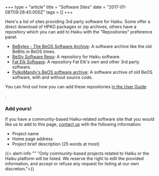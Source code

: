 +++
type = "article"
title = "Software Sites"
date = "2017-01-08T09:28:40.000Z"
tags = []
+++

<p>Here's a list of sites providing 3rd party software for Haiku. Some offer a direct download of HPKG packages or zip archives, others have a repository which you can add to Haiku with the "Repositories" preference panel.</p>

<ul>
<li><a href="https://www.be.wildman-productions.org/">BeBytes - The BeOS Software Archive</a>: A software archive like the old BeBits in BeOS times.</li>
<li><a href="https://software.besly.de/">BeSly Software Repo</a>: A repository for Haiku software.</li>
<li><a href="https://fatelk.com/">Fat Elk Software</a>: A repository Fat Elk's own and other 3rd party software.</li>
<li><a href="https://pulkomandy.tk/~beosarchive/about.html">PulkoMandy's BeOS software archive</a>: A software archive of old BeOS software, with and without source code.</li>
</ul>

<p>You can find out how you can add these repositories <a href="/docs/userguide/en/preferences/repositories.html" target="_blank">in the User Guide</a></p>.

<h3>Add yours!</h3>

<p>If you have a community-based Haiku-related software site that you would like us to add to this page, <a href="/contact" title="Contact Haiku">contact us</a> with the following information:</p>

<ul>
 <li>Project name</li>
 <li>Home page address</li>
 <li>Project brief description (25 words at most)</li>
</ul>

{{< alert-info "" "Only community-based projects related to Haiku or the Haiku platform will be listed. We reserve the right to edit the provided information, and accept or refuse any request for listing at our own discretion.">}}
